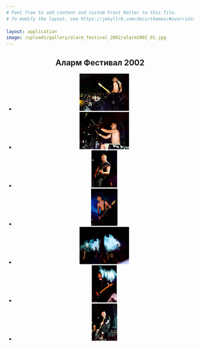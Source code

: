 ```yaml
---
# Feel free to add content and custom Front Matter to this file.
# To modify the layout, see https://jekyllrb.com/docs/themes/#overriding-theme-defaults

layout: application
image: /uploads/gallery/alarm_festival_2002/alarm2002_01.jpg
---
```


<article class='gallery'>
  <header>
    <h2 class='title'>Аларм Фестивал 2002</h2>
    <ul>
      <li>
        <a href="/uploads/gallery/alarm_festival_2002/alarm2002_01.jpg" class="lightbox" rel="lightbox"><img alt="Medium_alarm2002_01" src="/uploads/gallery/alarm_festival_2002/medium_alarm2002_01.jpg" /></a>
      </li>
      <li>
        <a href="/uploads/gallery/alarm_festival_2002/alarm2002_02.jpg" class="lightbox" rel="lightbox"><img alt="Medium_alarm2002_02" src="/uploads/gallery/alarm_festival_2002/medium_alarm2002_02.jpg" /></a>
      </li>
      <li>
        <a href="/uploads/gallery/alarm_festival_2002/alarm2002_03.jpg" class="lightbox" rel="lightbox"><img alt="Medium_alarm2002_03" src="/uploads/gallery/alarm_festival_2002/medium_alarm2002_03.jpg" /></a>
      </li>
      <li>
        <a href="/uploads/gallery/alarm_festival_2002/alarm2002_04.jpg" class="lightbox" rel="lightbox"><img alt="Medium_alarm2002_04" src="/uploads/gallery/alarm_festival_2002/medium_alarm2002_04.jpg" /></a>
      </li>
      <li>
        <a href="/uploads/gallery/alarm_festival_2002/alarm2002_05.jpg" class="lightbox" rel="lightbox"><img alt="Medium_alarm2002_05" src="/uploads/gallery/alarm_festival_2002/medium_alarm2002_05.jpg" /></a>
      </li>
      <li>
        <a href="/uploads/gallery/alarm_festival_2002/alarm2002_06.jpg" class="lightbox" rel="lightbox"><img alt="Medium_alarm2002_06" src="/uploads/gallery/alarm_festival_2002/medium_alarm2002_06.jpg" /></a>
      </li>
      <li>
        <a href="/uploads/gallery/alarm_festival_2002/alarm2002_07.jpg" class="lightbox" rel="lightbox"><img alt="Medium_alarm2002_07" src="/uploads/gallery/alarm_festival_2002/medium_alarm2002_07.jpg" /></a>
      </li>
    </ul>
  </header>
</article>

